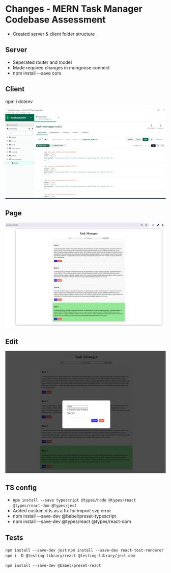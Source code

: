 # Changes - MERN Task Manager Codebase Assessment

* Created server & client folder structure

## Server 

* Seperated router and model
* Made required changes in mongoose.connect
* npm install --save cors 

## Client
npm i dotenv


![MongoDB](mongodb.png)

## Page

![alt text](ui.png)

## Edit
![alt text](edit.png)


## TS config
* `npm install --save typescript @types/node @types/react @types/react-dom @types/jest`
* Added custom.d.ts as a fix for import svg error
* npm install --save-dev @babel/preset-typescript
* npm install --save-dev @types/react @types/react-dom

## Tests
`npm install --save-dev jest`
`npm install --save-dev react-test-renderer`
`npm i -D @testing-library/react @testing-library/jest-dom`

`npm install --save-dev @babel/preset-react`